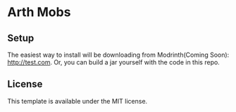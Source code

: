 # Arth Mobs

## Setup

The easiest way to install will be downloading from Modrinth(Coming Soon): http://test.com. Or, you can build a jar yourself with the code in this repo.

## License

This template is available under the MIT license.
